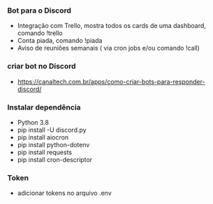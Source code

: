 ### Bot para o Discord
* Integração com Trello, mostra todos os cards de uma dashboard, comando !trello
* Conta piada, comando !piada
* Aviso de reuniões semanais ( via cron jobs e/ou comando !call)

### criar bot no Discord
* https://canaltech.com.br/apps/como-criar-bots-para-responder-discord/

### Instalar dependência
* Python 3.8
* pip install -U discord.py
* pip install aiocron
* pip install python-dotenv
* pip install requests
* pip install cron-descriptor

### Token
* adicionar tokens no arquivo .env
